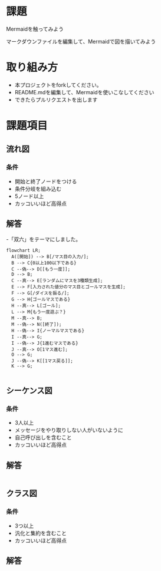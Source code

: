 # 課題
Mermaidを触ってみよう

マークダウンファイルを編集して、Mermaidで図を描いてみよう

# 取り組み方
* 本プロジェクトをforkしてください。
* README.mdを編集して、Mermaidを使いこなしてください
* できたらプルリクエストを出します

# 課題項目
## 流れ図
### 条件
- 開始と終了ノードをつける
- 条件分岐を組み込む
- 5ノード以上
- カッコいいほど高得点

## 解答
-「双六」をテーマにしました。
```mermaid
flowchart LR;
  A([開始]) --> B[/マス目の入力/];
  B --> C{0以上100以下である}
  C --偽--> D[[もう一度]];
  D --> B;
  C --真--> E[ランダムにマスを3種類生成];
  E --> F[入力された値分のマス目とゴールマスを生成];
  F --> G[/ダイスを振る/];
  G --> H{ゴールマスである}
  H --真--> L[ゴール];
  L --> M{もう一度遊ぶ？}
  M --真--> B;
  M --偽--> N([終了]);
  H --偽--> I{ノーマルマスである}
  I --真--> G;
  I --偽--> J{1進むマスである}
  J --真--> O[1マス進む];
  O --> G;
  J --偽--> K[[1マス戻る]];
  K --> G;
  
```

## シーケンス図
### 条件
- 3人以上
- メッセージをやり取りしない人がいないように
- 自己呼び出しを含むこと
- カッコいいほど高得点

## 解答
```mermaid
```

## クラス図

### 条件
- 3つ以上
- 汎化と集約を含むこと
- カッコいいほど高得点

## 解答
